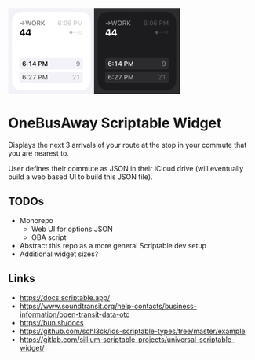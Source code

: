 <img src="https://github.com/fartinmartin/oba/blob/master/assets/screenshot.jpg?raw=true" alt="widget screenshot" width="350" />

# OneBusAway Scriptable Widget

Displays the next 3 arrivals of your route at the stop in your commute that you are nearest to.

User defines their commute as JSON in their iCloud drive (will eventually build a web based UI to build this JSON file).

## TODOs

- Monorepo
  - Web UI for options JSON
  - OBA script
- Abstract this repo as a more general Scriptable dev setup
- Additional widget sizes?

## Links
- https://docs.scriptable.app/
- https://www.soundtransit.org/help-contacts/business-information/open-transit-data-otd
- https://bun.sh/docs
- https://github.com/schl3ck/ios-scriptable-types/tree/master/example
- https://gitlab.com/sillium-scriptable-projects/universal-scriptable-widget/
